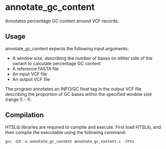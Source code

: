 # annotate_gc_content
Annotates percentage GC content around VCF records.

## Usage
annotate_gc_content expects the following input arguments:
* A window size, describing the number of bases on either side of the variant to calculate percentage GC content
* A reference FASTA file
* An input VCF file
* An output VCF file

The program annotates an INFO/GC float tag in the output VCF file describing the proportion of GC bases within the specified window size (range 0 - 1).

## Compilation
HTSLib libraries are required to compile and execute. First load HTSLib, and then compile the executable using the following command:

```gcc -O3 -o annotate_gc_content annotate_gc_content.c -lhts```
